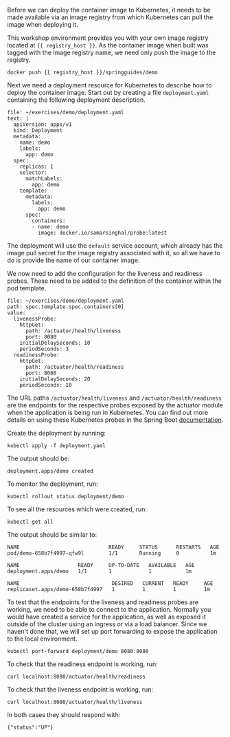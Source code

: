 Before we can deploy the container image to Kubernetes, it needs to be made available via an image registry from which Kubernetes can pull the image when deploying it.

This workshop environment provides you with your own image registry located at `{{ registry_host }}`. As the container image when built was tagged with the image registry name, we need only push the image to the registry.

```execute
docker push {{ registry_host }}/springguides/demo
```

Next we need a deployment resource for Kubernetes to describe how to deploy the container image. Start out by creating a file `deployment.yaml` containing the following deployment description.

```editor:append-lines-to-file
file: ~/exercises/demo/deployment.yaml
text: |
  apiVersion: apps/v1
  kind: Deployment
  metadata:
    name: demo
    labels:
      app: demo
  spec:
    replicas: 1
    selector:
      matchLabels:
        app: demo
    template:
      metadata:
        labels:
          app: demo
      spec:
        containers:
        - name: demo
          image: docker.io/samarsinghal/probe:latest
```

The deployment will use the `default` service account, which already has the image pull secret for the image registry associated with it, so all we have to do is provide the name of our container image.

We now need to add the configuration for the liveness and readiness probes. These need to be added to the definition of the container within the pod template.

```editor:insert-value-into-yaml
file: ~/exercises/demo/deployment.yaml
path: spec.template.spec.containers[0]
value:
  livenessProbe:
    httpGet:
      path: /actuator/health/liveness
      port: 8080
    initialDelaySeconds: 10
    periodSeconds: 3
  readinessProbe:
    httpGet:
      path: /actuator/health/readiness
      port: 8080
    initialDelaySeconds: 20
    periodSeconds: 10
```

The URL paths `/actuator/health/liveness` and `/actuator/health/readiness` are the endpoints for the respective probes exposed by the actuator module when the application is being run in Kubernetes. You can find out more details on using these Kubernetes probes in the Spring Boot [documentation](https://docs.spring.io/spring-boot/docs/current/reference/htmlsingle/#production-ready-kubernetes-probes).

Create the deployment by running:

```execute
kubectl apply -f deployment.yaml
```

The output should be:

```
deployment.apps/demo created
```

To monitor the deployment, run:

```execute
kubectl rollout status deployment/demo
```

To see all the resources which were created, run:

```execute
kubectl get all
```

The output should be similar to:

```
NAME                             READY     STATUS      RESTARTS   AGE
pod/demo-658b7f4997-qfw9l        1/1       Running     0          1m

NAME                   READY     UP-TO-DATE   AVAILABLE   AGE
deployment.apps/demo   1/1       1            1           1m

NAME                              DESIRED   CURRENT   READY     AGE
replicaset.apps/demo-658b7f4997   1         1         1         1m
```

To test that the endpoints for the liveness and readiness probes are working, we need to be able to connect to the application. Normally you would have created a service for the application, as well as exposed it outside of the cluster using an ingress or via a load balancer. Since we haven't done that, we will set up port forwarding to expose the application to the local environment.

```execute
kubectl port-forward deployment/demo 8080:8080
```

To check that the readiness endpoint is working, run:

```execute-2
curl localhost:8080/actuator/health/readiness
```

To check that the liveness endpoint is working, run:

```execute-2
curl localhost:8080/actuator/health/liveness
```

In both cases they should respond with:

```
{"status":"UP"}
```
